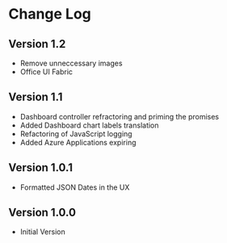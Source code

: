 # Change Log

## Version 1.2
* Remove unneccessary images
* Office UI Fabric 


## Version 1.1 
* Dashboard controller refractoring and priming the promises
* Added Dashboard chart labels translation
* Refactoring of JavaScript logging
* Added Azure Applications expiring

## Version 1.0.1
* Formatted JSON Dates in the UX

## Version 1.0.0
* Initial Version